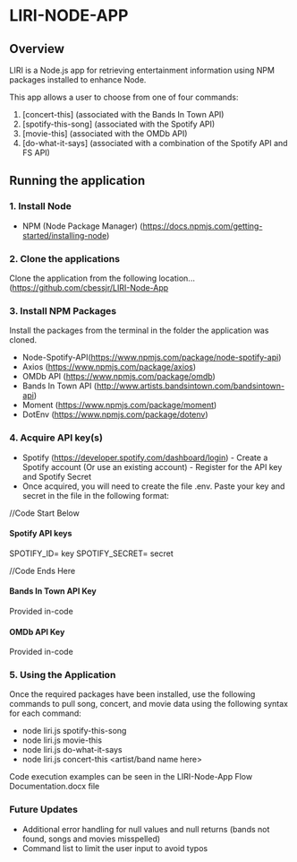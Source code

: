 # LIRI-NODE-APP


## Overview
LIRI is a Node.js app for retrieving entertainment information using NPM packages installed to enhance Node.

This app allows a user to choose from one of four commands:

1. [concert-this] (associated with the Bands In Town API)<br>
2. [spotify-this-song] (associated with the Spotify API)<br>
3. [movie-this] (associated with the OMDb API)<br>
4. [do-what-it-says] (associated with a combination of the Spotify API and FS API)



## Running the application
### 1. Install Node

- NPM (Node Package Manager) (https://docs.npmjs.com/getting-started/installing-node)


### 2. Clone the applications

  Clone the application from the following location... (https://github.com/cbessjr/LIRI-Node-App

### 3. Install NPM Packages

  Install the packages from the terminal in the folder the application was cloned.

- Node-Spotify-API(https://www.npmjs.com/package/node-spotify-api)
- Axios (https://www.npmjs.com/package/axios)
- OMDb API (https://www.npmjs.com/package/omdb)
- Bands In Town API (http://www.artists.bandsintown.com/bandsintown-api)
- Moment (https://www.npmjs.com/package/moment)
- DotEnv (https://www.npmjs.com/package/dotenv)


### 4. Acquire API key(s)

 - Spotify (https://developer.spotify.com/dashboard/login)
        - Create a Spotify account (Or use an existing account)
        - Register for the API key and Spotify Secret
 - Once acquired, you will need to create the file .env. Paste your key and secret in the file in the following format:
 
  //Code Start Below
   #### Spotify API keys

  SPOTIFY_ID= key
  SPOTIFY_SECRET= secret

  //Code Ends Here


   #### Bands In Town API Key

   Provided in-code


   #### OMDb API Key

   Provided in-code
 
 
 ### 5. Using the Application
 
 Once the required packages have been installed, use the following commands to pull song, concert, and movie data using the following syntax for each command:
 
 - node liri.js spotify-this-song <song name here>
 - node liri.js movie-this <movie name here>
 - node liri.js do-what-it-says
 - node liri.js concert-this <artist/band name here>
  
  
  Code execution examples can be seen in the LIRI-Node-App Flow Documentation.docx file
  
  
  
  
  
  ### Future Updates
  
  - Additional error handling for null values and null returns (bands not found, songs and movies misspelled)
  - Command list to limit the user input to avoid typos
